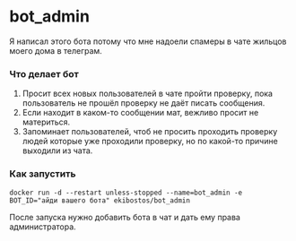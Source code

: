 # bot_admin

Я написал этого бота потому что мне надоели спамеры в чате жильцов моего дома в телеграм.

### Что делает бот

1. Просит всех новых пользователей в чате пройти проверку, пока пользователь не прошёл проверку не даёт писать сообщения.
2. Если находит в каком-то сообщении мат, вежливо просит не материться.
3. Запоминает пользователей, чтоб не просить проходить проверку людей которые уже проходили проверку, но по какой-то причине выходили из чата.

### Как запустить

`docker run -d --restart unless-stopped --name=bot_admin -e BOT_ID="айди вашего бота" ekibostos/bot_admin`

После запуска нужно добавить бота в чат и дать ему права администратора.